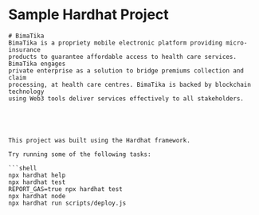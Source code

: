 # Sample Hardhat Project

```
# BimaTika
BimaTika is a propriety mobile electronic platform providing micro-insurance 
products to guarantee affordable access to health care services. BimaTika engages 
private enterprise as a solution to bridge premiums collection and claim 
processing, at health care centres. BimaTika is backed by blockchain technology 
using Web3 tools deliver services effectively to all stakeholders.





This project was built using the Hardhat framework.

Try running some of the following tasks:

```shell
npx hardhat help
npx hardhat test
REPORT_GAS=true npx hardhat test
npx hardhat node
npx hardhat run scripts/deploy.js